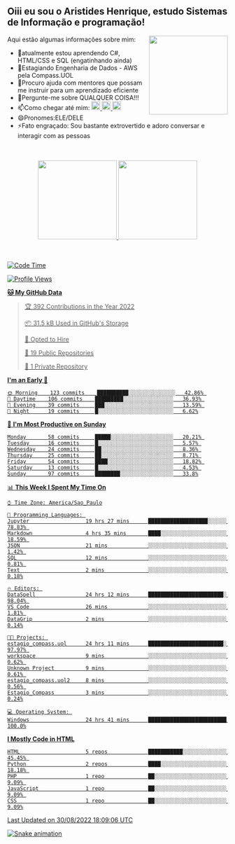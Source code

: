 ## Oiii eu sou o Aristides Henrique, estudo Sistemas de Informação e programação!

<div >
Aqui estão algumas informações sobre mim:<img align="right" height="180em" src="https://user-images.githubusercontent.com/97318481/177042589-45d62122-82a9-4a32-b3a7-87b322825b2f.png">
</div>

- 🌱atualmente estou aprendendo C#, HTML/CSS e SQL (engatinhando ainda)
- 👯Estagiando Engenharia de Dados - AWS pela Compass.UOL
- 🤔Procuro ajuda com mentores que possam me instruir para um aprendizado eficiente
- 💬Pergunte-me sobre QUALQUER COISA!!!
- 📫Como chegar até mim:
  <a href="https://www.instagram.com/aryhenry/" target="_blank">
  <img src="https://img.shields.io/badge/-Instagram-%23E4405F?style=for-the-badge&logo=instagram&logoColor=black" height="20px">
  </a>
  <a href="https://www.linkedin.com/in/aristides-henrique/" target="_blank">
  <img src="https://img.shields.io/badge/-LinkedIn-%230077B5?style=for-the-badge&logo=linkedin&logoColor=black" height="20px">
  </a> 
  <a href="mailto:arihenriqueuna@gmail.com">
  <img src="https://img.shields.io/badge/-Gmail-%23333?style=for-the-badge&logo=gmail&logoColor=white" height="20px">
  </a>
- 😄Pronomes:ELE/DELE
- ⚡Fato engraçado: Sou bastante extrovertido e adoro conversar e interagir com as pessoas
<br/>
<br/>
<div align="center">
  <a href="https://github.com/arihenrique">
  <img height="180em" src="https://github-readme-stats.vercel.app/api?username=arihenrique&show_icons=true&theme=dracula&include_all_commits=true&count_private=true"/>
  <img height="180em" src="https://github-readme-stats.vercel.app/api/top-langs/?username=arihenrique&layout=compact&langs_count=7&theme=dracula"/>
</div><br/><br/>

<!--START_SECTION:waka-->
![Code Time](http://img.shields.io/badge/Code%20Time-80%20hrs%2027%20mins-blue)

![Profile Views](http://img.shields.io/badge/Profile%20Views-123-blue)

**🐱 My GitHub Data** 

> 🏆 392 Contributions in the Year 2022
 > 
> 📦 31.5 kB Used in GitHub's Storage 
 > 
> 💼 Opted to Hire
 > 
> 📜 19 Public Repositories 
 > 
> 🔑 1 Private Repository 
 > 
**I'm an Early 🐤** 

```text
🌞 Morning    123 commits    ██████████░░░░░░░░░░░░░░░   42.86% 
🌇 Daytime    106 commits    █████████░░░░░░░░░░░░░░░░   36.93% 
🌃 Evening    39 commits     ███░░░░░░░░░░░░░░░░░░░░░░   13.59% 
🌙 Night      19 commits     █░░░░░░░░░░░░░░░░░░░░░░░░   6.62%

```
📅 **I'm Most Productive on Sunday** 

```text
Monday       58 commits     █████░░░░░░░░░░░░░░░░░░░░   20.21% 
Tuesday      16 commits     █░░░░░░░░░░░░░░░░░░░░░░░░   5.57% 
Wednesday    24 commits     ██░░░░░░░░░░░░░░░░░░░░░░░   8.36% 
Thursday     25 commits     ██░░░░░░░░░░░░░░░░░░░░░░░   8.71% 
Friday       54 commits     ████░░░░░░░░░░░░░░░░░░░░░   18.82% 
Saturday     13 commits     █░░░░░░░░░░░░░░░░░░░░░░░░   4.53% 
Sunday       97 commits     ████████░░░░░░░░░░░░░░░░░   33.8%

```


📊 **This Week I Spent My Time On** 

```text
⌚︎ Time Zone: America/Sao_Paulo

💬 Programming Languages: 
Jupyter                  19 hrs 27 mins      ███████████████████░░░░░░   78.83% 
Markdown                 4 hrs 35 mins       ████░░░░░░░░░░░░░░░░░░░░░   18.59% 
JSON                     21 mins             ░░░░░░░░░░░░░░░░░░░░░░░░░   1.42% 
SQL                      12 mins             ░░░░░░░░░░░░░░░░░░░░░░░░░   0.81% 
Text                     2 mins              ░░░░░░░░░░░░░░░░░░░░░░░░░   0.18%

🔥 Editors: 
DataSpell                24 hrs 12 mins      ████████████████████████░   98.04% 
VS Code                  26 mins             ░░░░░░░░░░░░░░░░░░░░░░░░░   1.81% 
DataGrip                 2 mins              ░░░░░░░░░░░░░░░░░░░░░░░░░   0.14%

🐱‍💻 Projects: 
estagio_compass.uol      24 hrs 11 mins      ████████████████████████░   97.97% 
workspace                9 mins              ░░░░░░░░░░░░░░░░░░░░░░░░░   0.62% 
Unknown Project          9 mins              ░░░░░░░░░░░░░░░░░░░░░░░░░   0.61% 
estagio_compass.uol2     8 mins              ░░░░░░░░░░░░░░░░░░░░░░░░░   0.56% 
Estagio_Compass          3 mins              ░░░░░░░░░░░░░░░░░░░░░░░░░   0.24%

💻 Operating System: 
Windows                  24 hrs 41 mins      █████████████████████████   100.0%

```

**I Mostly Code in HTML** 

```text
HTML                     5 repos             ███████████░░░░░░░░░░░░░░   45.45% 
Python                   2 repos             ████░░░░░░░░░░░░░░░░░░░░░   18.18% 
PHP                      1 repo              ██░░░░░░░░░░░░░░░░░░░░░░░   9.09% 
JavaScript               1 repo              ██░░░░░░░░░░░░░░░░░░░░░░░   9.09% 
CSS                      1 repo              ██░░░░░░░░░░░░░░░░░░░░░░░   9.09%

```



 Last Updated on 30/08/2022 18:09:06 UTC
<!--END_SECTION:waka-->

![Snake animation](https://github.com/arihenrique/arihenrique/blob/output/github-contribution-grid-snake.svg)
